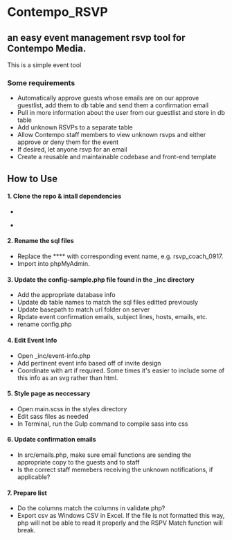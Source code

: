 # Contempo_RSVP

## an easy event management rsvp tool for Contempo Media.

This is a simple event tool  

### Some requirements

* Automatically approve guests whose emails are on our approve guestlist, add them to db table and send them a confirmation email
* Pull in more information about the user from our guestlist and store in db table 
* Add unknown RSVPs to a separate table
* Allow Contempo staff members to view unknown rsvps and either approve or deny them for the event
* If desired, let anyone rsvp for an email
* Create a reusable and maintainable codebase and front-end template

## How to Use

#### 1. Clone the repo & intall dependencies
- ~~~ npm install ~~~
- ~~~ composer install ~~~

#### 2. Rename the sql files 
- Replace the **** with corresponding event name, e.g. rsvp_coach_0917. 
- Import into phpMyAdmin.

#### 3. Update the config-sample.php file found in the _inc directory
- Add the appropriate database info
- Update db table names to match the sql files editted previously
- Update basepath to match url folder on server
- Rpdate event confirmation emails, subject lines, hosts, emails, etc.
- rename config.php

#### 4. Edit Event Info
- Open _inc/event-info.php
- Add pertinent event info based off of invite design
- Coordinate with art if required. Some times it's easier to include some of this info as an svg rather than html.

#### 5. Style page as neccessary
- Open main.scss in the styles directory
- Edit sass files as needed
- In Terminal, run the Gulp command to compile sass into css

#### 6. Update confirmation emails
-  In src/emails.php, make sure email functions are sending the appropriate copy to the guests and to staff
- Is the correct staff memebers receiving the unknown notifications, if applicable?

#### 7. Prepare list
- Do the columns match the columns in validate.php? 
- Export csv as Windows CSV in Excel. If the file is not formatted this way, php will not be able to read it properly and the RSPV Match function will break.


